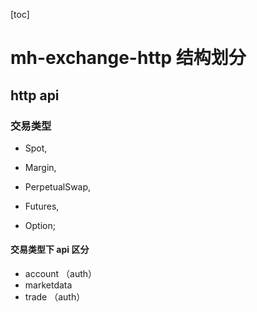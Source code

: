 [toc]

# mh-exchange-http 结构划分

## http api

### 交易类型

+ Spot,

+ Margin,

+ PerpetualSwap,

+ Futures,

+ Option;

#### 交易类型下 api 区分
+ account （auth）
+ marketdata
+ trade （auth）